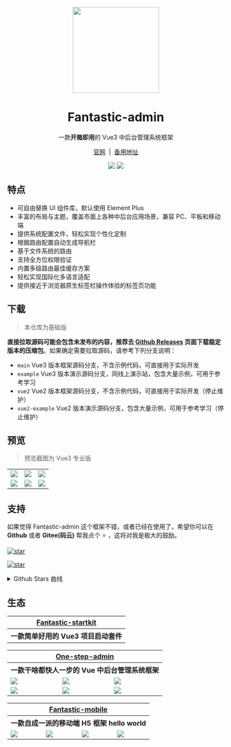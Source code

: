 <p align="center">
  <img src="https://fantastic-admin.hurui.me/logo.svg" width="200" height="200" />
</p>

<h1 align="center">Fantastic-admin</h1>

<p align="center">一款<b>开箱即用</b>的 Vue3 中后台管理系统框架</p>

<p align="center">
  <a href="https://fantastic-admin.hurui.me" target="_blank">官网</a>
  <span>&nbsp;|&nbsp;</span>
  <a href="https://fantastic-admin.pages.dev" target="_blank">备用地址</a>
<p>

<p align="center">
  <a href="###"><img src="https://img.shields.io/github/license/fantastic-admin/basic?label=%E5%BC%80%E6%BA%90%E5%8D%8F%E8%AE%AE&style=flat-square" /></a>
  <a href="https://github.com/fantastic-admin/basic/releases" target="_blank"><img src="https://img.shields.io/github/v/release/fantastic-admin/basic?label=%E5%BD%93%E5%89%8D%E7%89%88%E6%9C%AC&style=flat-square" /></a>
</p>

## 特点

- 可自由替换 UI 组件库，默认使用 Element Plus
- 丰富的布局与主题，覆盖市面上各种中后台应用场景，兼容 PC、平板和移动端
- 提供系统配置文件，轻松实现个性化定制
- 根据路由配置自动生成导航栏
- 基于文件系统的路由
- 支持全方位权限验证
- 内置多级路由最佳缓存方案
- 轻松实现国际化多语言适配
- 提供接近于浏览器原生标签栏操作体验的标签页功能

## 下载

> 本仓库为基础版

**直接拉取源码可能会包含未发布的内容，推荐去 [Github Releases](https://github.com/fantastic-admin/basic/releases) 页面下载稳定版本的压缩包**。如果确定需要拉取源码，请参考下列分支说明：

- `main` Vue3 版本框架源码分支，不含示例代码，可直接用于实际开发
- `example` Vue3 版本演示源码分支，同线上演示站，包含大量示例，可用于参考学习
- `vue2` Vue2 版本框架源码分支，不含示例代码，可直接用于实际开发（停止维护）
- `vue2-example` Vue2 版本演示源码分支，包含大量示例，可用于参考学习（停止维护）

## 预览

> 预览截图为 Vue3 专业版

<table>
  <tr>
    <td><img src="https://fantastic-admin.hurui.me/preview1.png" /></td>
    <td><img src="https://fantastic-admin.hurui.me/preview2.png" /></td>
    <td><img src="https://fantastic-admin.hurui.me/preview3.png" /></td>
  </tr>
  <tr>
    <td><img src="https://fantastic-admin.hurui.me/preview4.png" /></td>
    <td><img src="https://fantastic-admin.hurui.me/preview5.png" /></td>
    <td><img src="https://fantastic-admin.hurui.me/preview6.png" /></td>
  </tr>
</table>

## 支持

如果觉得 Fantastic-admin 这个框架不错，或者已经在使用了，希望你可以在 **Github** 或者 **Gitee(码云)** 帮我点个 ⭐ ，这将对我是极大的鼓励。

[![star](https://img.shields.io/github/stars/fantastic-admin/basic?style=social)](https://github.com/fantastic-admin/basic)

[![star](https://gitee.com/fantastic-admin/basic/badge/star.svg?theme=dark)](https://gitee.com/fantastic-admin/basic)

<details>
<summary>Github Stars 曲线</summary>

[![Stargazers over time](https://starchart.cc/fantastic-admin/basic.svg)](https://starchart.cc/fantastic-admin/basic)
</details>

## 生态

<table>
  <tr>
    <th colspan="3" align="center">
      <a href="https://hooray.github.io/fantastic-startkit/" target="_blank">Fantastic-startkit</a>
    </th>
  </tr>
  <tr>
    <th colspan="3" align="center">
      一款简单好用的 Vue3 项目启动套件
    </th>
  </tr>
</table>

<table>
  <tr>
    <th colspan="3" align="center">
      <a href="https://one-step-admin.hurui.me" target="_blank">One-step-admin</a>
    </th>
  </tr>
  <tr>
    <th colspan="3" align="center">
      一款干啥都快人一步的 Vue 中后台管理系统框架
    </th>
  </tr>
  <tr>
    <td><img src="https://one-step-admin.hurui.me/preview1.png" /></td>
    <td><img src="https://one-step-admin.hurui.me/preview2.png" /></td>
    <td><img src="https://one-step-admin.hurui.me/preview3.png" /></td>
  </tr>
  <tr>
    <td><img src="https://one-step-admin.hurui.me/preview4.png" /></td>
    <td><img src="https://one-step-admin.hurui.me/preview5.png" /></td>
    <td><img src="https://one-step-admin.hurui.me/preview6.png" /></td>
  </tr>
</table>

<table>
  <tr>
    <th colspan="4" align="center">
      <a href="https://fantastic-mobile.hurui.me" target="_blank">Fantastic-mobile</a>
    </th>
  </tr>
  <tr>
    <th colspan="4" align="center">
      一款自成一派的移动端 H5 框架 hello world
    </th>
  </tr>
  <tr>
    <td><img src="https://fantastic-mobile.hurui.me/preview1.png" /></td>
    <td><img src="https://fantastic-mobile.hurui.me/preview2.png" /></td>
    <td><img src="https://fantastic-mobile.hurui.me/preview3.png" /></td>
    <td><img src="https://fantastic-mobile.hurui.me/preview4.png" /></td>
  </tr>
</table>
